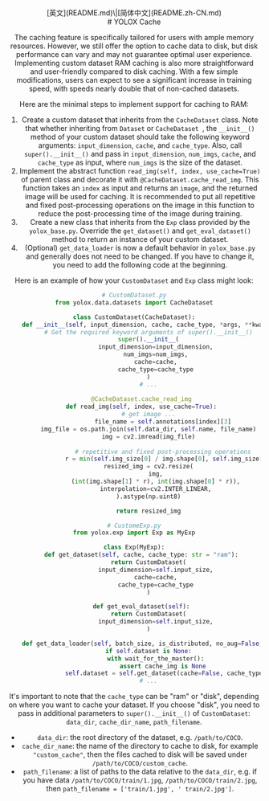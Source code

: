 <div align="center">
  [英文](README.md)\|[简体中文](README.zh-CN.md)<br>
<div>
# YOLOX Cache

The caching feature is specifically tailored for users with ample memory resources. However, we still offer the option to cache data to disk, but disk performance can vary and may not guarantee optimal user experience. Implementing custom dataset RAM caching is also more straightforward and user-friendly compared to disk caching. With a few simple modifications, users can expect to see a significant increase in training speed, with speeds nearly double that of non-cached datasets.

Here are the minimal steps to implement support for caching to RAM:

1. Create a custom dataset that inherits from the `CacheDataset` class. Note that whether inheriting from `Dataset` or `CacheDataset `, the `__init__()` method of your custom dataset should take the following keyword arguments: `input_dimension`, `cache`, and `cache_type`. Also, call `super().__init__()` and pass in `input_dimension`, `num_imgs`, `cache`, and `cache_type` as input, where `num_imgs` is the size of the dataset.
2. Implement the abstract function `read_img(self, index, use_cache=True)` of parent class and decorate it with `@CacheDataset.cache_read_img`.  This function takes an `index` as input and returns an `image`, and the returned image will be used for caching. It is recommended to put all repetitive and fixed post-processing operations on the image in this function to reduce the post-processing time of the image during training.
3. Create a new class that inherits from the `Exp` class provided by the `yolox_base.py`. Override the `get_dataset()` and `get_eval_dataset()` method to return an instance of your custom dataset.
4. (Optional) `get_data_loader` is now a default behavior in `yolox_base.py` and generally does not need to be changed. If you have to change it, you need to add the following code at the beginning.

Here is an example of how your `CustomDataset` and `Exp` class might look:

```python
# CustomDataset.py
from yolox.data.datasets import CacheDataset

class CustomDataset(CacheDataset):
    def __init__(self, input_dimension, cache, cache_type, *args, **kwargs):
      	# Get the required keyword arguments of super().__init__()
        super().__init__(
            input_dimension=input_dimension,
            num_imgs=num_imgs,
            cache=cache,
            cache_type=cache_type
        )
        # ...
        
    @CacheDataset.cache_read_img
    def read_img(self, index, use_cache=True):
        # get image ...
				file_name = self.annotations[index][3]
        img_file = os.path.join(self.data_dir, self.name, file_name)
        img = cv2.imread(img_file)
				
				# repetitive and fixed post-processing operations
				r = min(self.img_size[0] / img.shape[0], self.img_size[1] / img.shape[1])
        resized_img = cv2.resize(
            img,
            (int(img.shape[1] * r), int(img.shape[0] * r)),
            interpolation=cv2.INTER_LINEAR,
        ).astype(np.uint8)

        return resized_img

# CustomeExp.py
from yolox.exp import Exp as MyExp

class Exp(MyExp):
    def get_dataset(self, cache, cache_type: str = "ram"):
        return CustomDataset(
            input_dimension=self.input_size,
            cache=cache,
            cache_type=cache_type
        )

    def get_eval_dataset(self):
        return CustomDataset(
            input_dimension=self.input_size,
        )

    def get_data_loader(self, batch_size, is_distributed, no_aug=False, cache_img: str = None):
        if self.dataset is None:
            with wait_for_the_master():
                assert cache_img is None
                self.dataset = self.get_dataset(cache=False, cache_type=cache_img)
        # ...
```

It's important to note that the `cache_type` can be "ram" or "disk", depending on where you want to cache your dataset. If you choose "disk", you need to pass in additional parameters to `super().__init__()` of `CustomDataset`: `data_dir`, `cache_dir_name`, `path_filename`.

- `data_dir`: the root directory of the dataset, e.g. `/path/to/COCO`.
- `cache_dir_name`: the name of the directory to cache to disk, for example `"custom_cache"`, then the files cached to disk will be saved under `/path/to/COCO/custom_cache`.
- `path_filename`: a list of paths to the data relative to the `data_dir`, e.g. if you have data `/path/to/COCO/train/1.jpg`, `/path/to/COCO/train/2.jpg`, then `path_filename = ['train/1.jpg', ' train/2.jpg']`.
